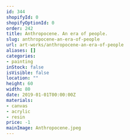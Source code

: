 ```yaml
---
id: 344
shopifyId: 0
shopifyOptionId: 0
order: 242
title: Anthropocene. An era of people.
slug: anthropocene-an-era-of-people
url: art-works/anthropocene-an-era-of-people
aliases: []
categories:
- painting
inStock: false
isVisible: false
location: ""
height: 60
width: 80
date: 2019-01-01T00:00:00Z
materials:
- canvas
- acrylic
- resin
price: -1
mainImage: Anthropocene.jpeg
---
```

